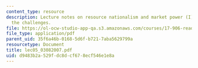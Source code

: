 ```yaml
---
content_type: resource
description: Lecture notes on resource nationalism and market power (I) - OPEC and
  the challenges.
file: https://ol-ocw-studio-app-qa.s3.amazonaws.com/courses/17-906-reading-seminar-in-social-science-the-geopolitics-and-geoeconomics-of-global-energy-spring-2007/d9483b2a529fdc8dcf678ecf546e1e8a_lec05_03082007.pdf
file_type: application/pdf
parent_uid: 35f6a46b-0168-5d6f-b721-7aba5629799a
resourcetype: Document
title: lec05_03082007.pdf
uid: d9483b2a-529f-dc8d-cf67-8ecf546e1e8a
---
```

